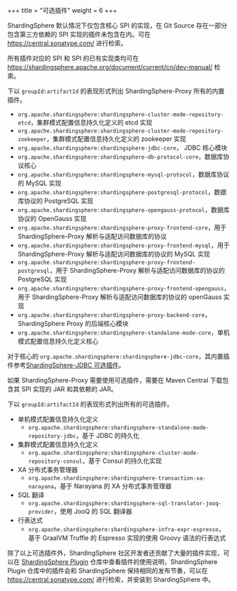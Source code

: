 +++
title = "可选插件"
weight = 6
+++

ShardingSphere 默认情况下仅包含核心 SPI 的实现，在 Git Source 存在一部分包含第三方依赖的 SPI
实现的插件未包含在内。可在 https://central.sonatype.com/ 进行检索。

所有插件对应的 SPI 和 SPI 的已有实现类均可在 https://shardingsphere.apache.org/document/current/cn/dev-manual/ 检索。

下以 `groupId:artifactId` 的表现形式列出 ShardingSphere-Proxy 所有的内置插件。

- `org.apache.shardingsphere:shardingsphere-cluster-mode-repository-etcd`，集群模式配置信息持久化定义的 etcd 实现
- `org.apache.shardingsphere:shardingsphere-cluster-mode-repository-zookeeper`，集群模式配置信息持久化定义的 zookeeper 实现
- `org.apache.shardingsphere:shardingsphere-jdbc-core`， JDBC 核心模块
- `org.apache.shardingsphere:shardingsphere-db-protocol-core`，数据库协议核心
- `org.apache.shardingsphere:shardingsphere-mysql-protocol`，数据库协议的 MySQL 实现
- `org.apache.shardingsphere:shardingsphere-postgresql-protocol`，数据库协议的 PostgreSQL 实现
- `org.apache.shardingsphere:shardingsphere-opengauss-protocol`，数据库协议的 OpenGauss 实现
- `org.apache.shardingsphere:shardingsphere-proxy-frontend-core`，用于 ShardingSphere-Proxy 解析与适配访问数据库的协议
- `org.apache.shardingsphere:shardingsphere-proxy-frontend-mysql`，用于 ShardingSphere-Proxy 解析与适配访问数据库的协议的 MySQL 实现
- `org.apache.shardingsphere:shardingsphere-proxy-frontend-postgresql`，用于 ShardingSphere-Proxy 解析与适配访问数据库的协议的 PostgreSQL 实现
- `org.apache.shardingsphere:shardingsphere-proxy-frontend-opengauss`，用于 ShardingSphere-Proxy 解析与适配访问数据库的协议的 openGauss 实现
- `org.apache.shardingsphere:shardingsphere-proxy-backend-core`， ShardingSphere Proxy 的后端核心模块
- `org.apache.shardingsphere:shardingsphere-standalone-mode-core`，单机模式配置信息持久化定义核心

对于核心的 `org.apache.shardingsphere:shardingsphere-jdbc-core`，其内置插件参考[ShardingSphere-JDBC 可选插件](/cn/user-manual/shardingsphere-jdbc/optional-plugins/)。

如果 ShardingSphere-Proxy 需要使用可选插件，需要在 Maven Central 下载包含其 SPI 实现的 JAR 和其依赖的 JAR。

下以 `groupId:artifactId` 的表现形式列出所有的可选插件。

- 单机模式配置信息持久化定义
  - `org.apache.shardingsphere:shardingsphere-standalone-mode-repository-jdbc`，基于 JDBC 的持久化
- 集群模式配置信息持久化定义
  - `org.apache.shardingsphere:shardingsphere-cluster-mode-repository-consul`，基于 Consul 的持久化实现
- XA 分布式事务管理器
  - `org.apache.shardingsphere:shardingsphere-transaction-xa-narayana`，基于 Narayana 的 XA 分布式事务管理器
- SQL 翻译
  - `org.apache.shardingsphere:shardingsphere-sql-translator-jooq-provider`，使用 JooQ 的 SQL 翻译器
- 行表达式
  - `org.apache.shardingsphere:shardingsphere-infra-expr-espresso`，基于 GraalVM Truffle 的 Espresso 实现的使用 Groovy 语法的行表达式

除了以上可选插件外，ShardingSphere 社区开发者还贡献了大量的插件实现，可以在 [ShardingSphere Plugin](https://github.com/apache/shardingsphere-plugin) 仓库中查看插件的使用说明，ShardingSphere Plugin 仓库中的插件会和 ShardingSphere 保持相同的发布节奏，可以在 https://central.sonatype.com/ 进行检索，并安装到 ShardingSphere 中。
